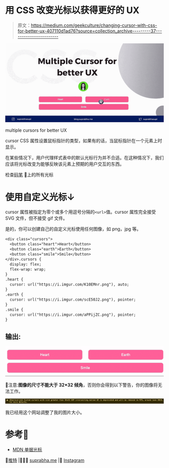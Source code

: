 # 用 CSS 改变光标以获得更好的 UX

> 原文：<https://medium.com/geekculture/changing-cursor-with-css-for-better-ux-407110d1ad76?source=collection_archive---------37----------------------->

![](img/058d921ff29f4b7b9c97d3698a5bcda2.png)

multiple cursors for better UX

cursor CSS 属性设置鼠标指针的类型，如果有的话，当鼠标指针在一个元素上时显示。

在某些情况下，用户代理样式表中的默认光标行为并不合适。在这种情况下，我们应该将光标改变为能够反映该元素上预期的用户交互的东西。

检查[码笔](https://codepen.io/suprabhasupi/pen/PopGBRO) 🧡上的所有光标

# 使用自定义光标↓

cursor 属性被指定为零个或多个用逗号分隔的`<url>`值。cursor 属性完全接受 SVG 文件，但不接受 gif 文件。

是的，你可以创建自己的自定义光标使用任何图像，如 png，jpg 等。

```
<div class="cursors">
  <button class="heart">Heart</button>
  <button class="earth">Earth</button>
  <button class="smile">Smile</button>
</div>.cursors {
  display: flex;
  flex-wrap: wrap;
}
.heart {
  cursor: url("https://i.imgur.com/K10EMnr.png"), auto;
}
.earth {
  cursor: url("https://i.imgur.com/scE50J2.png"), pointer;
}
.smile {
  cursor: url("https://i.imgur.com/aPPijZC.png"), pointer;
}
```

## 输出:

![](img/e727f54efbc94ce1c3a1f4910e833aeb.png)

📝注意:**图像的尺寸不能大于 32*32 倾角**，否则你会得到以下警告，你的图像将无法工作。

![](img/96bc89ba567075337d71c3c4a2ef96fd.png)

我已经用这个网站调整了我的图片大小。

# 参考🧐

*   [MDN 单据光标](https://developer.mozilla.org/en-US/docs/Web/API/Console)

🌟[推特](https://twitter.com/suprabhasupi) |👩🏻‍💻 [suprabha.me](https://www.suprabha.me/) |🌟 [Instagram](https://www.instagram.com/suprabhasupi/)